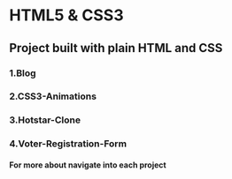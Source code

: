 # HTML5 & CSS3 
## Project built with plain HTML and CSS
### 1.Blog

### 2.CSS3-Animations

### 3.Hotstar-Clone

### 4.Voter-Registration-Form

#### For more about navigate into each project
